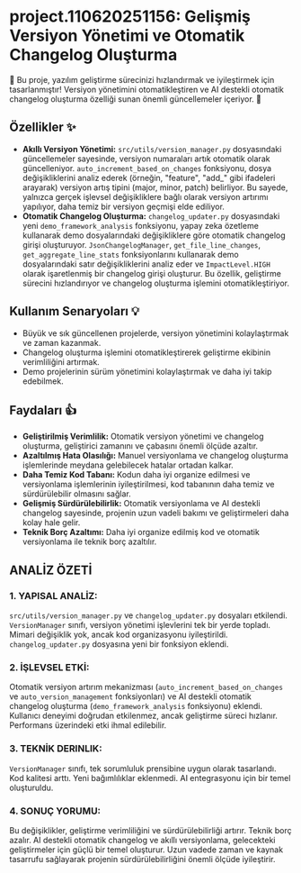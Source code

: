 # project.110620251156: Gelişmiş Versiyon Yönetimi ve Otomatik Changelog Oluşturma

🎉 Bu proje, yazılım geliştirme sürecinizi hızlandırmak ve iyileştirmek için tasarlanmıştır!  Versiyon yönetimini otomatikleştiren ve AI destekli otomatik changelog oluşturma özelliği sunan önemli güncellemeler içeriyor.  🚀

## Özellikler ✨

* **Akıllı Versiyon Yönetimi:** `src/utils/version_manager.py` dosyasındaki güncellemeler sayesinde, versiyon numaraları artık otomatik olarak güncelleniyor.  `auto_increment_based_on_changes` fonksiyonu, dosya değişikliklerini analiz ederek (örneğin, "feature", "add_" gibi ifadeleri arayarak) versiyon artış tipini (major, minor, patch) belirliyor. Bu sayede, yalnızca gerçek işlevsel değişikliklere bağlı olarak versiyon artırımı yapılıyor, daha temiz bir versiyon geçmişi elde ediliyor. 
* **Otomatik Changelog Oluşturma:** `changelog_updater.py` dosyasındaki yeni `demo_framework_analysis` fonksiyonu, yapay zeka özetleme kullanarak demo dosyalarındaki değişikliklere göre otomatik changelog girişi oluşturuyor.  `JsonChangelogManager`, `get_file_line_changes`, `get_aggregate_line_stats` fonksiyonlarını kullanarak demo dosyalarındaki satır değişikliklerini analiz eder ve `ImpactLevel.HIGH` olarak işaretlenmiş bir changelog girişi oluşturur. Bu özellik, geliştirme sürecini hızlandırıyor ve changelog oluşturma işlemini otomatikleştiriyor.

## Kullanım Senaryoları 💡

* Büyük ve sık güncellenen projelerde, versiyon yönetimini kolaylaştırmak ve zaman kazanmak.
* Changelog oluşturma işlemini otomatikleştirerek geliştirme ekibinin verimliliğini artırmak.
* Demo projelerinin sürüm yönetimini kolaylaştırmak ve daha iyi takip edebilmek.


## Faydaları 👍

* **Geliştirilmiş Verimlilik:** Otomatik versiyon yönetimi ve changelog oluşturma, geliştirici zamanını ve çabasını önemli ölçüde azaltır.
* **Azaltılmış Hata Olasılığı:** Manuel versiyonlama ve changelog oluşturma işlemlerinde meydana gelebilecek hatalar ortadan kalkar.
* **Daha Temiz Kod Tabanı:**  Kodun daha iyi organize edilmesi ve versiyonlama işlemlerinin iyileştirilmesi, kod tabanının daha temiz ve sürdürülebilir olmasını sağlar.
* **Gelişmiş Sürdürülebilirlik:** Otomatik versiyonlama ve AI destekli changelog sayesinde, projenin uzun vadeli bakımı ve geliştirmeleri daha kolay hale gelir.
* **Teknik Borç Azaltımı:** Daha iyi organize edilmiş kod ve otomatik versiyonlama ile teknik borç azaltılır.

## ANALİZ ÖZETİ

### 1. YAPISAL ANALİZ:

`src/utils/version_manager.py` ve `changelog_updater.py` dosyaları etkilendi.  `VersionManager` sınıfı, versiyon yönetimi işlevlerini tek bir yerde topladı.  Mimari değişiklik yok, ancak kod organizasyonu iyileştirildi. `changelog_updater.py` dosyasına yeni bir fonksiyon eklendi.

### 2. İŞLEVSEL ETKİ:

Otomatik versiyon artırım mekanizması (`auto_increment_based_on_changes` ve `auto_version_management` fonksiyonları) ve AI destekli otomatik changelog oluşturma (`demo_framework_analysis` fonksiyonu) eklendi. Kullanıcı deneyimi doğrudan etkilenmez, ancak geliştirme süreci hızlanır. Performans üzerindeki etki ihmal edilebilir.

### 3. TEKNİK DERINLIK:

`VersionManager` sınıfı, tek sorumluluk prensibine uygun olarak tasarlandı. Kod kalitesi arttı. Yeni bağımlılıklar eklenmedi.  AI entegrasyonu için bir temel oluşturuldu.

### 4. SONUÇ YORUMU:

Bu değişiklikler, geliştirme verimliliğini ve sürdürülebilirliği artırır.  Teknik borç azalır.  AI destekli otomatik changelog ve akıllı versiyonlama, gelecekteki geliştirmeler için güçlü bir temel oluşturur.  Uzun vadede zaman ve kaynak tasarrufu sağlayarak projenin sürdürülebilirliğini önemli ölçüde iyileştirir.